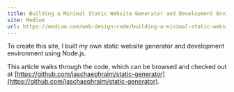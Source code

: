 ```yaml
---
title: Building a Minimal Static Website Generator and Development Environment with Node.js
site: Medium
url: https://medium.com/web-design-code/building-a-minimal-static-website-generator-and-development-environment-with-node-js-91fc153c189e
---
```

To create this site, I built my own static website generator and development environment using Node.js.

This article walks through the code, which can be browsed and checked out at [https://github.com/jaschaephraim/static-generator](https://github.com/jaschaephraim/static-generator).
